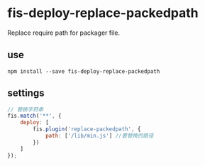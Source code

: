 # fis-deploy-replace-packedpath

Replace require path for packager file.
## use
```node
npm install --save fis-deploy-replace-packedpath
```

## settings
```javascript
// 替换字符串
fis.match('**', {
    deploy: [
        fis.plugin('replace-packedpath', {
            path: ['/lib/min.js'] //要替换的路径
        })
    ]
});

```